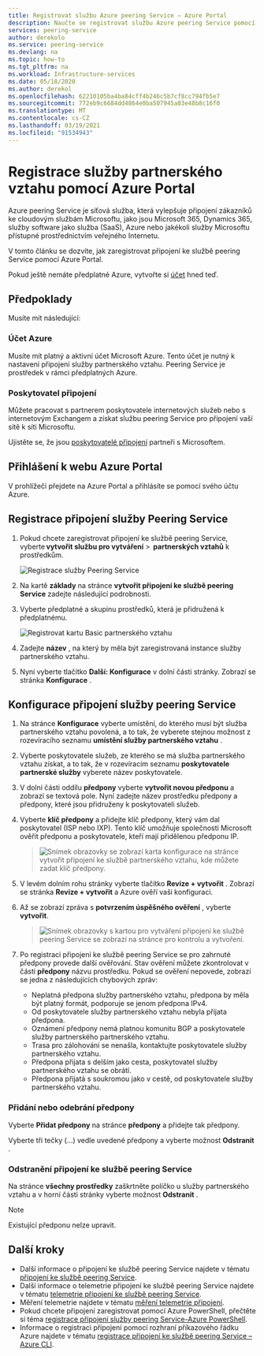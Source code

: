 ```yaml
---
title: Registrovat službu Azure peering Service – Azure Portal
description: Naučte se registrovat službu Azure peering Service pomocí Azure Portal
services: peering-service
author: derekolo
ms.service: peering-service
ms.devlang: na
ms.topic: how-to
ms.tgt_pltfrm: na
ms.workload: Infrastructure-services
ms.date: 05/18/2020
ms.author: derekol
ms.openlocfilehash: 62210105ba4ba84cff4b246c5b7cf8cc794fb5e7
ms.sourcegitcommit: 772eb9c6684dd4864e0ba507945a83e48b8c16f0
ms.translationtype: MT
ms.contentlocale: cs-CZ
ms.lasthandoff: 03/19/2021
ms.locfileid: "91534943"
---
```

# <a name="register-peering-service-by-using-the-azure-portal"></a>Registrace služby partnerského vztahu pomocí Azure Portal

Azure peering Service je síťová služba, která vylepšuje připojení zákazníků ke cloudovým službám Microsoftu, jako jsou Microsoft 365, Dynamics 365, služby software jako služba (SaaS), Azure nebo jakékoli služby Microsoftu přístupné prostřednictvím veřejného Internetu.

V tomto článku se dozvíte, jak zaregistrovat připojení ke službě peering Service pomocí Azure Portal.

Pokud ještě nemáte předplatné Azure, vytvořte si [účet](https://azure.microsoft.com/free/?WT.mc_id=A261C142F) hned teď.

> 

## <a name="prerequisites"></a>Předpoklady

Musíte mít následující:

### <a name="azure-account"></a>Účet Azure

Musíte mít platný a aktivní účet Microsoft Azure. Tento účet je nutný k nastavení připojení služby partnerského vztahu. Peering Service je prostředek v rámci předplatných Azure. 

### <a name="connectivity-provider"></a>Poskytovatel připojení

Můžete pracovat s partnerem poskytovatele internetových služeb nebo s internetovým Exchangem a získat službu peering Service pro připojení vaší sítě k síti Microsoftu.

Ujistěte se, že jsou [poskytovatelé připojení](location-partners.md) partneři s Microsoftem.



## <a name="sign-in-to-the-azure-portal"></a>Přihlášení k webu Azure Portal

V prohlížeči přejdete na Azure Portal a přihlásíte se pomocí svého účtu Azure.

## <a name="register-a-peering-service-connection"></a>Registrace připojení služby Peering Service

1. Pokud chcete zaregistrovat připojení ke službě peering Service, vyberte **vytvořit službu pro vytváření**  >  **partnerských vztahů** k prostředkům.

    ![Registrace služby Peering Service](./media/peering-service-portal/peering-servicecreate.png)
1. Na kartě **základy** na stránce **vytvořit připojení ke službě peering Service** zadejte následující podrobnosti.

 
1. Vyberte předplatné a skupinu prostředků, která je přidružená k předplatnému.

   ![Registrovat kartu Basic partnerského vztahu](./media/peering-service-portal/peering-servicebasics.png)

1. Zadejte **název** , na který by měla být zaregistrovaná instance služby partnerského vztahu.
 
1. Nyní vyberte tlačítko **Další: Konfigurace** v dolní části stránky. Zobrazí se stránka **Konfigurace** .

## <a name="configure-the-peering-service-connection"></a>Konfigurace připojení služby peering Service

1. Na stránce **Konfigurace** vyberte umístění, do kterého musí být služba partnerského vztahu povolená, a to tak, že vyberete stejnou možnost z rozevíracího seznamu **umístění služby partnerského vztahu** .

1. Vyberte poskytovatele služeb, ze kterého se má služba partnerského vztahu získat, a to tak, že v rozevíracím seznamu **poskytovatele partnerské služby** vyberete název poskytovatele.
 
1. V dolní části oddílu **předpony** vyberte **vytvořit novou předponu** a zobrazí se textová pole. Nyní zadejte název prostředku předpony a předpony, které jsou přidruženy k poskytovateli služeb.

1. Vyberte **klíč předpony** a přidejte klíč předpony, který vám dal poskytovatel (ISP nebo IXP). Tento klíč umožňuje společnosti Microsoft ověřit předponu a poskytovatele, kteří mají přidělenou předponu IP.
   > ![Snímek obrazovky se zobrazí karta konfigurace na stránce vytvořit připojení ke službě partnerského vztahu, kde můžete zadat klíč předpony.](./media/peering-service-portal/peering-serviceconfiguration.png)

1. V levém dolním rohu stránky vyberte tlačítko **Revize + vytvořit** . Zobrazí se stránka **Revize + vytvořit** a Azure ověří vaši konfiguraci.
    

1. Až se zobrazí zpráva s **potvrzením úspěšného ověření** , vyberte **vytvořit**.

   > ![Snímek obrazovky s kartou pro vytváření připojení ke službě peering Service se zobrazí na stránce pro kontrolu a vytvoření.](./media/peering-service-portal/peering-service-prefix.png)


1. Po registraci připojení ke službě peering Service se pro zahrnuté předpony provede další ověřování. Stav ověření můžete zkontrolovat v části **předpony** názvu prostředku. Pokud se ověření nepovede, zobrazí se jedna z následujících chybových zpráv:

   - Neplatná předpona služby partnerského vztahu, předpona by měla být platný formát, podporuje se jenom předpona IPv4.
   - Od poskytovatele služby partnerského vztahu nebyla přijata předpona.
   - Oznámení předpony nemá platnou komunitu BGP a poskytovatele služby partnerského partnerského vztahu.
   - Trasa pro zálohování se nenašla, kontaktujte poskytovatele služby partnerského vztahu.
   - Předpona přijata s delším jako cesta, poskytovatel služby partnerského vztahu se obrátí.
   - Předpona přijatá s soukromou jako v cestě, od poskytovatele služby partnerského vztahu.

### <a name="add-or-remove-a-prefix"></a>Přidání nebo odebrání předpony

Vyberte **Přidat předpony** na stránce **předpony** a přidejte tak předpony.

Vyberte tři tečky (...) vedle uvedené předpony a vyberte možnost **Odstranit** .

### <a name="delete-a-peering-service-connection"></a>Odstranění připojení ke službě peering Service

Na stránce **všechny prostředky** zaškrtněte políčko u služby partnerského vztahu a v horní části stránky vyberte možnost **Odstranit** .

> [!NOTE]
> Existující předponu nelze upravit.
>

## <a name="next-steps"></a>Další kroky

- Další informace o připojení ke službě peering Service najdete v tématu [připojení ke službě peering Service](connection.md).
- Další informace o telemetrie připojení ke službě peering Service najdete v tématu [telemetrie připojení ke službě peering Service](connection-telemetry.md).
- Měření telemetrie najdete v tématu [měření telemetrie připojení](measure-connection-telemetry.md).
- Pokud chcete připojení zaregistrovat pomocí Azure PowerShell, přečtěte si téma [registrace připojení služby peering Service-Azure PowerShell](powershell.md).
- Informace o registraci připojení pomocí rozhraní příkazového řádku Azure najdete v tématu [registrace připojení ke službě peering Service – Azure CLI](cli.md).
